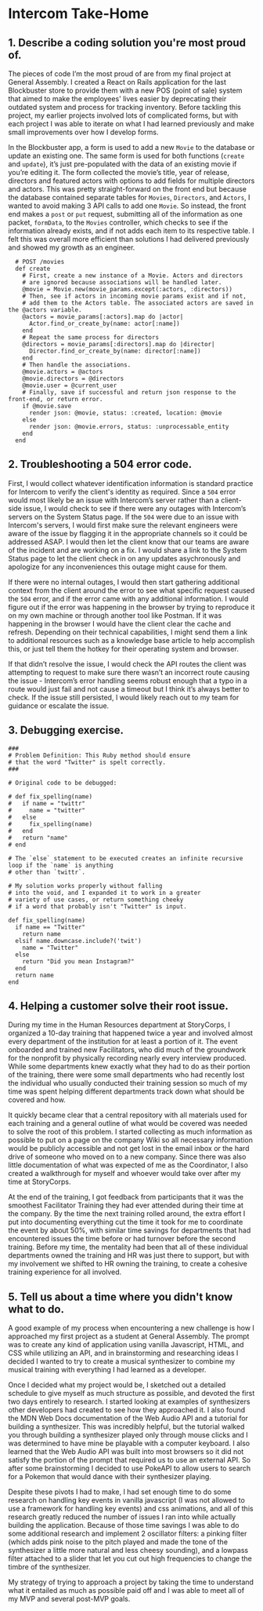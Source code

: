 # Intercom Take-Home

## 1. Describe a coding solution you're most proud of.

The pieces of code I’m the most proud of are from my final project at General Assembly. I created a React on Rails application for the last Blockbuster store to provide them with a new POS (point of sale) system that aimed to make the employees' lives easier by deprecating their outdated system and process for tracking inventory. Before tackling this project, my earlier projects involved lots of complicated forms, but with each project I was able to iterate on what I had learned previously and make small improvements over how I develop forms. 

In the Blockbuster app, a form is used to add a new `Movie` to the database or update an existing one. The same form is used for both functions (`create` and `update`), it’s just pre-populated with the data of an existing movie if you’re editing it. The form collected the movie’s title, year of release, directors and featured actors with options to add fields for multiple directors and actors. This was pretty straight-forward on the front end but because the database contained separate tables for `Movies`, `Directors`, and `Actors`, I wanted to avoid making 3 API calls to add one `Movie`. So instead, the front end makes a `post` or `put` request, submitting all of the information as one packet, `formData`, to the `Movies` controller, which checks to see if the information already exists, and if not adds each item to its respective table. I felt this was overall more efficient than solutions I had delivered previously and showed my growth as an engineer.

```
  # POST /movies
  def create
    # First, create a new instance of a Movie. Actors and directors 
    # are ignored because associations will be handled later.
    @movie = Movie.new(movie_params.except(:actors, :directors))
    # Then, see if actors in incoming movie params exist and if not, 
    # add them to the Actors table. The associated actors are saved in the @actors variable.
    @actors = movie_params[:actors].map do |actor|
      Actor.find_or_create_by(name: actor[:name])
    end
    # Repeat the same process for directors
    @directors = movie_params[:directors].map do |director|
      Director.find_or_create_by(name: director[:name])
    end
    # Then handle the associations.
    @movie.actors = @actors
    @movie.directors = @directors
    @movie.user = @current_user
    # Finally, save if successful and return json response to the front-end, or return error. 
    if @movie.save
      render json: @movie, status: :created, location: @movie
    else
      render json: @movie.errors, status: :unprocessable_entity
    end
  end
```

## 2. Troubleshooting a 504 error code.

First, I would collect whatever identification information is standard practice for Intercom to verify the client's identity as required. Since a `504` error would most likely be an issue with Intercom’s server rather than a client-side issue, I would check to see if there were any outages with Intercom’s servers on the System Status page. If the `504` were due to an issue with Intercom's servers, I would first make sure the relevant engineers were aware of the issue by flagging it in the appropriate channels so it could be addressed ASAP. I would then let the client know that our teams are aware of the incident and are working on a fix. I would share a link to the System Status page to let the client check in on any updates asychronously and apologize for any inconveniences this outage might cause for them. 

If there were no internal outages, I would then start gathering additional context from the client around the error to see what specific request caused the `504` error, and if the error came with any additional information. I would figure out if the error was happening in the browser by trying to reproduce it on my own machine or through another tool like Postman. If it was happening in the browser I would have the client clear the cache and refresh. Depending on their technical capabilities, I might send them a link to additional resources such as a knowledge base article to help accomplish this, or just tell them the hotkey for their operating system and browser.

If that didn’t resolve the issue, I would check the API routes the client was attempting to request to make sure there wasn’t an incorrect route causing the issue - Intercom’s error handling seems robust enough that a typo in a route would just fail and not cause a timeout but I think it’s always better to check. If the issue still persisted, I would likely reach out to my team for guidance or escalate the issue.

## 3. Debugging exercise.
```
###
# Problem Definition: This Ruby method should ensure 
# that the word "Twitter" is spelt correctly. 
###

# Original code to be debugged:

# def fix_spelling(name)
#   if name = "twittr"
#     name = "twitter"
#   else 
#     fix_spelling(name)
#   end   
#   return "name"
# end

# The `else` statement to be executed creates an infinite recursive loop if the `name` is anything
# other than `twittr`.

# My solution works properly without falling
# into the void, and I expanded it to work in a greater
# variety of use cases, or return something cheeky
# if a word that probably isn't "Twitter" is input.

def fix_spelling(name)
  if name == "Twitter"
    return name
  elsif name.downcase.include?('twit')
    name = "Twitter"
  else 
    return "Did you mean Instagram?"
  end
  return name
end
```

## 4. Helping a customer solve their root issue.

During my time in the Human Resources department at StoryCorps, I organized a 10-day training that happened twice a year and involved almost every department of the institution for at least a portion of it. The event onboarded and trained new Facilitators, who did much of the groundwork for the nonprofit by physically recording nearly every interview produced. While some departments knew exactly what they had to do as their portion of the training, there were some small departments who had recently lost the individual who usually conducted their training session so much of my time was spent helping different departments track down what should be covered and how. 

It quickly became clear that a central repository with all materials used for each training and a general outline of what would be covered was needed to solve the root of this problem. I started collecting as much information as possible to put on a page on the company Wiki so all necessary information would be publicly accessible and not get lost in the email inbox or the hard drive of someone who moved on to a new company. Since there was also little documentation of what was expected of me as the Coordinator, I also created a walkthrough for myself and whoever would take over after my time at StoryCorps. 

At the end of the training, I got feedback from participants that it was the smoothest Facilitator Training they had ever attended during their time at the company. By the time the next training rolled around, the extra effort I put into documenting everything cut the time it took for me to coordinate the event by about 50%, with similar time savings for departments that had encountered issues the time before or had turnover before the second training. Before my time, the mentality had been that all of these individual departments owned the training and HR was just there to support, but with my involvement we shifted to HR owning the training, to create a cohesive training experience for all involved.


## 5. Tell us about a time where you didn't know what to do.

A good example of my process when encountering a new challenge is how I approached my first project as a student at General Assembly. The prompt was to create any kind of application using vanilla Javascript, HTML, and CSS while utilizing an API, and in brainstorming and researching ideas I decided I wanted to try to create a musical synthesizer to combine my musical training with everything I had learned as a developer.

Once I decided what my project would be, I sketched out a detailed schedule to give myself as much structure as possible, and devoted the first two days entirely to research. I started looking at examples of synthesizers other developers had created to see how they approached it. I also found the MDN Web Docs documentation of the Web Audio API and a tutorial for building a synthesizer. This was incredibly helpful, but the tutorial walked you through building a synthesizer played only through mouse clicks and I was determined to have mine be playable with a computer keyboard. I also learned that the Web Audio API was built into most browsers so it did not satisfy the portion of the prompt that required us to use an external API. So after some brainstorming I decided to use PokeAPI to allow users to search for a Pokemon that would dance with their synthesizer playing.

Despite these pivots I had to make, I had set enough time to do some research on handling key events in vanilla javascript (I was not allowed to use a framework for handling key events) and css animations, and all of this research greatly reduced the number of issues I ran into while actually building the application. Because of those time savings I was able to do some additional research and implement 2 oscillator filters: a pinking filter (which adds pink noise to the pitch played and made the tone of the synthesizer a little more natural and less cheesy sounding), and a lowpass filter attached to a slider that let you cut out high frequencies to change the timbre of the synthesizer.

My strategy of trying to approach a project by taking the time to understand what it entailed as much as possible paid off and I was able to meet all of my MVP and several post-MVP goals.
